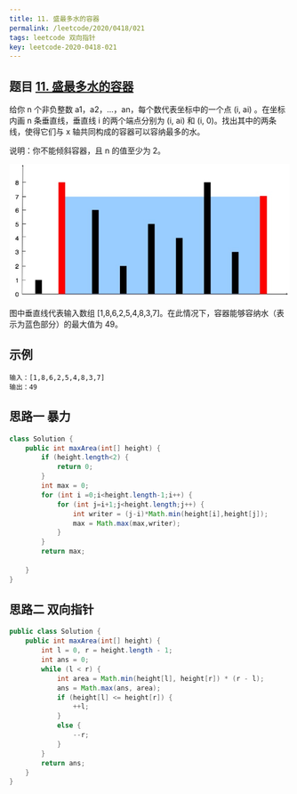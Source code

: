 ```yaml
---
title: 11. 盛最多水的容器
permalink: /leetcode/2020/0418/021
tags: leetcode 双向指针
key: leetcode-2020-0418-021
---
```

## 题目 [11. 盛最多水的容器](https://leetcode-cn.com/problems/container-with-most-water/)
给你 n 个非负整数 a1，a2，...，an，每个数代表坐标中的一个点 (i, ai) 。在坐标内画 n 条垂直线，垂直线 i 的两个端点分别为 (i, ai) 和 (i, 0)。找出其中的两条线，使得它们与 x 轴共同构成的容器可以容纳最多的水。

说明：你不能倾斜容器，且 n 的值至少为 2。

![pic](/docs/assets/images/leetcode/0421/question_11.jpg)

图中垂直线代表输入数组 [1,8,6,2,5,4,8,3,7]。在此情况下，容器能够容纳水（表示为蓝色部分）的最大值为 49。



## 示例
```
输入：[1,8,6,2,5,4,8,3,7]
输出：49
```

## 思路一 暴力
```java
class Solution {
    public int maxArea(int[] height) {
        if (height.length<2) {
            return 0;
        }
        int max = 0;
        for (int i =0;i<height.length-1;i++) {
            for (int j=i+1;j<height.length;j++) {
                int writer = (j-i)*Math.min(height[i],height[j]);
                max = Math.max(max,writer);
            }
        }
        return max;

    }
}
```

## 思路二 双向指针
```java
public class Solution {
    public int maxArea(int[] height) {
        int l = 0, r = height.length - 1;
        int ans = 0;
        while (l < r) {
            int area = Math.min(height[l], height[r]) * (r - l);
            ans = Math.max(ans, area);
            if (height[l] <= height[r]) {
                ++l;
            }
            else {
                --r;
            }
        }
        return ans;
    }
}
```
